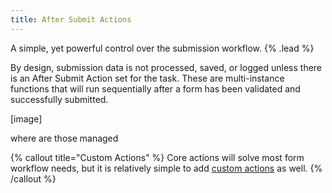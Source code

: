 ```yaml
---
title: After Submit Actions
---
```


A simple, yet powerful control over the submission workflow. {% .lead %}

By design, submission data is not processed, saved, or logged unless there is an After Submit Action set for the task. These are multi-instance functions that will run sequentially after a form has been validated and successfully submitted.

[image]

where are those managed

{% callout title="Custom Actions" %}
Core actions will solve most form workflow needs, but it is relatively simple to add [custom actions](./forms/customizations#custom-after-submit-actions) as well.
{% /callout %}
